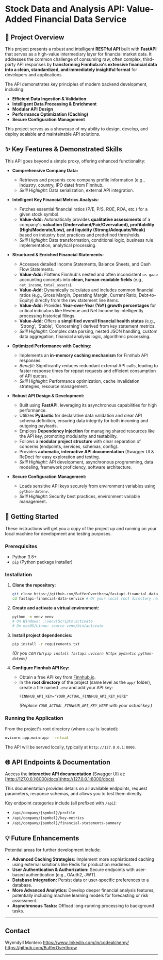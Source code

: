 # Stock Data and Analysis API: Value-Added Financial Data Service

## 🎯 Project Overview

This project presents a robust and intelligent **RESTful API** built with **FastAPI** that serves as a high-value intermediary layer for financial market data. It addresses the common challenge of consuming raw, often complex, third-party API responses by **transforming Finnhub.io's extensive financial data into a clean, standardized, and immediately insightful format** for developers and applications.

The API demonstrates key principles of modern backend development, including:
* **Efficient Data Ingestion & Validation**
* **Intelligent Data Processing & Enrichment**
* **Modular API Design**
* **Performance Optimization (Caching)**
* **Secure Configuration Management**

This project serves as a showcase of my ability to design, develop, and deploy scalable and maintainable API solutions.

## ✨ Key Features & Demonstrated Skills

This API goes beyond a simple proxy, offering enhanced functionality:

* **Comprehensive Company Data:**
    * Retrieves and presents core company profile information (e.g., industry, country, IPO date) from Finnhub.
    * *Skill Highlight:* Data serialization, external API integration.

* **Intelligent Key Financial Metrics Analysis:**
    * Fetches essential financial ratios (P/E, P/S, ROE, ROA, etc.) for a given stock symbol.
    * **Value-Add:** Automatically provides **qualitative assessments** of a company's **valuation (Undervalued/Fair/Overvalued), profitability (High/Moderate/Low), and liquidity (Strong/Adequate/Weak)** based on industry best practices and predefined thresholds.
    * *Skill Highlight:* Data transformation, conditional logic, business rule implementation, analytical processing.

* **Structured & Enriched Financial Statements:**
    * Accesses detailed Income Statements, Balance Sheets, and Cash Flow Statements.
    * **Value-Add:** Flattens Finnhub's nested and often inconsistent `us-gaap` accounting concepts into **clean, human-readable fields** (e.g., `net_income`, `total_assets`).
    * **Value-Add:** Dynamically calculates and includes common financial ratios (e.g., Gross Margin, Operating Margin, Current Ratio, Debt-to-Equity) directly from the raw statement line items.
    * **Value-Add:** Provides **Year-over-Year (YoY) growth percentages** for critical indicators like Revenue and Net Income by intelligently processing historical filings.
    * **Value-Add:** Offers a **simplified overall financial health status** (e.g., 'Strong', 'Stable', 'Concerning') derived from key statement metrics.
    * *Skill Highlight:* Complex data parsing, nested JSON handling, custom data aggregation, financial analysis logic, algorithmic processing.

* **Optimized Performance with Caching:**
    * Implements an **in-memory caching mechanism** for Finnhub API responses.
    * *Benefit:* Significantly reduces redundant external API calls, leading to faster response times for repeat requests and efficient consumption of API quotas.
    * *Skill Highlight:* Performance optimization, cache invalidation strategies, resource management.

* **Robust API Design & Development:**
    * Built using **FastAPI**, leveraging its asynchronous capabilities for high performance.
    * Utilizes **Pydantic** for declarative data validation and clear API schema definition, ensuring data integrity for both incoming and outgoing payloads.
    * Employs **Dependency Injection** for managing shared resources like the API key, promoting modularity and testability.
    * Follows a **modular project structure** with clear separation of concerns (endpoints, services, schemas, config).
    * Provides **automatic, interactive API documentation** (Swagger UI & ReDoc) for easy exploration and testing.
    * *Skill Highlight:* API development, asynchronous programming, data modeling, framework proficiency, software architecture.

* **Secure Configuration Management:**
    * Loads sensitive API keys securely from environment variables using `python-dotenv`.
    * *Skill Highlight:* Security best practices, environment variable management.

## 🚀 Getting Started

These instructions will get you a copy of the project up and running on your local machine for development and testing purposes.

### Prerequisites

* Python 3.8+
* `pip` (Python package installer)

### Installation

1.  **Clone the repository:**
    ```bash
    git clone https://github.com/BufferOverthrow/fastapi-financial-data-service.git
    cd fastapi-financial-data-service # Or your local root directory name
    ```

2.  **Create and activate a virtual environment:**
    ```bash
    python -m venv venv
    # On Windows: .\venv\Scripts\activate
    # On macOS/Linux: source venv/bin/activate
    ```

3.  **Install project dependencies:**
    ```bash
    pip install -r requirements.txt
    ```
    *(Or you can run `pip install fastapi uvicorn httpx pydantic python-dotenv`)*

4.  **Configure Finnhub API Key:**
    * Obtain a free API key from [Finnhub.io](https://finnhub.io/).
    * In the **root directory** of the project (same level as the `app/` folder), create a file named `.env` and add your API key:
        ```
        FINNHUB_API_KEY="YOUR_ACTUAL_FINNHUB_API_KEY_HERE"
        ```
        *(Replace `YOUR_ACTUAL_FINNHUB_API_KEY_HERE` with your actual key.)*

### Running the Application

From the project's root directory (where `app/` is located):

```bash
uvicorn app.main:app --reload
```
The API will be served locally, typically at `http://127.0.0.1:8000`.

## 🌐 API Endpoints & Documentation

Access the **interactive API documentation** (Swagger UI) at:
[http://127.0.0.1:8000/docs](http://127.0.0.1:8000/docs)

This documentation provides details on all available endpoints, request parameters, response schemas, and allows you to test them directly.

Key endpoint categories include (all prefixed with `/api`):
* `/api/company/{symbol}/profile`
* `/api/company/{symbol}/key-metrics`
* `/api/company/{symbol}/financial-statements-summary`

## 💡 Future Enhancements

Potential areas for further development include:

* **Advanced Caching Strategies:** Implement more sophisticated caching using external solutions like Redis for production readiness.
* **User Authentication & Authorization:** Secure endpoints with user-based authentication (e.g., OAuth2, JWT).
* **Database Integration:** Persist data or user-specific preferences to a database.
* **More Advanced Analytics:** Develop deeper financial analysis features, potentially including machine learning models for forecasting or risk assessment.
* **Asynchronous Tasks:** Offload long-running processing to background tasks.

---

## Contact

Wynndyll Montero
https://www.linkedin.com/in/codealchemy/
https://github.com/BufferOverthrow

---
